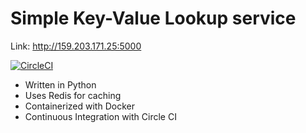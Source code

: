 # Simple Key-Value Lookup service

Link: http://159.203.171.25:5000

[![CircleCI](https://circleci.com/gh/khashf/dockerapp/tree/develop.svg?style=shield)](https://circleci.com/gh/khashf/dockerapp/tree/develop)

* Written in Python 
* Uses Redis for caching
* Containerized with Docker
* Continuous Integration with Circle CI

